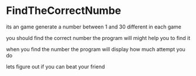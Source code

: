 # FindTheCorrectNumbe

its an game generate a number between 1 and 30 different in each game

you should find the correct number the program will might help you to find it

when you find the number the program will display how much attempt you do

lets figure out if you can beat your friend
